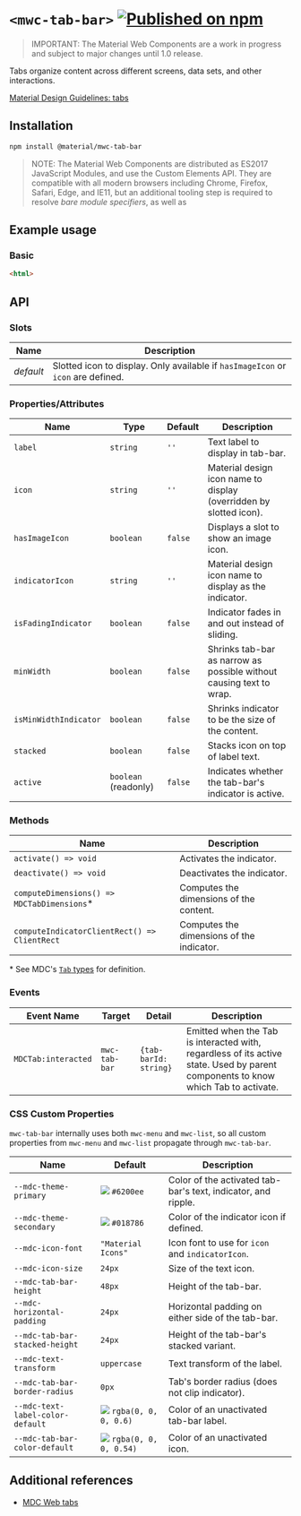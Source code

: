 # `<mwc-tab-bar>` [![Published on npm](https://img.shields.io/npm/v/@material/mwc-tab-bar.svg)](https://www.npmjs.com/package/@material/mwc-tab-bar)

> IMPORTANT: The Material Web Components are a work in progress and subject to
> major changes until 1.0 release.

Tabs organize content across different screens, data sets, and other interactions.

[Material Design Guidelines: tabs](https://material.io/components/tabs/)

## Installation

```sh
npm install @material/mwc-tab-bar
```

> NOTE: The Material Web Components are distributed as ES2017 JavaScript
> Modules, and use the Custom Elements API. They are compatible with all modern
> browsers including Chrome, Firefox, Safari, Edge, and IE11, but an additional
> tooling step is required to resolve *bare module specifiers*, as well as

## Example usage

### Basic

```html
<html>
```

## API

### Slots

| Name              |	Description
| ----------------- | -------------
| _default_         |	Slotted icon to display. Only available if `hasImageIcon` or `icon` are defined.

### Properties/Attributes

| Name                  | Type      | Default | Description
| --------------------- | --------- | ------- | -----------
| `label`               | `string`  | `''`    | Text label to display in tab-bar.
| `icon`                | `string`  | `''`    | Material design icon name to display (overridden by slotted icon).
| `hasImageIcon`        | `boolean` | `false` | Displays a slot to show an image icon.
| `indicatorIcon`       | `string`  | `''`    | Material design icon name to display as the indicator.
| `isFadingIndicator`   | `boolean` | `false` | Indicator fades in and out instead of sliding.
| `minWidth`            | `boolean` | `false` | Shrinks tab-bar as narrow as possible without causing text to wrap.
| `isMinWidthIndicator` | `boolean` | `false` | Shrinks indicator to be the size of the content.
| `stacked`             | `boolean` | `false` | Stacks icon on top of label text.
| `active`              | `boolean` (readonly) | `false` | Indicates whether the tab-bar's indicator is active.


### Methods

| Name     | Description
| -------- | -------------
| `activate() => void` | Activates the indicator.
| `deactivate() => void` | Deactivates the indicator.
| `computeDimensions() => MDCTabDimensions`\* | Computes the dimensions of the content.
| `computeIndicatorClientRect() => ClientRect` | Computes the dimensions of the indicator.

\* See MDC's [`Tab` types](https://github.com/material-components/material-components-web/blob/master/packages/mdc-tab-bar/types.ts#L29) for definition.

### Events

| Event Name | Target             | Detail             | Description
| ---------- | ------------------ | ------------------ | -----------
| `MDCTab:interacted` | `mwc-tab-bar` | `{tab-barId: string}`  | Emitted when the Tab is interacted with, regardless of its active state. Used by parent components to know which Tab to activate.

### CSS Custom Properties

`mwc-tab-bar` internally uses both `mwc-menu` and `mwc-list`, so all custom
properties from `mwc-menu` and `mwc-list` propagate through `mwc-tab-bar`.

| Name                                              | Default               | Description
| ------------------------------------------------- | --------------------- |------------
| `--mdc-theme-primary` | ![](images/color_6200ee.png) `#6200ee` | Color of the activated tab-bar's text, indicator, and ripple.
| `--mdc-theme-secondary` | ![](images/color_018786.png) `#018786` | Color of the indicator icon if defined.
| `--mdc-icon-font` | `"Material Icons"` | Icon font to use for `icon` and `indicatorIcon`.
| `--mdc-icon-size` | `24px` | Size of the text icon.
| `--mdc-tab-bar-height` | `48px` | Height of the tab-bar.
| `--mdc-horizontal-padding` | `24px` | Horizontal padding on either side of the tab-bar.
| `--mdc-tab-bar-stacked-height` | `24px` | Height of the tab-bar's stacked variant.
| `--mdc-text-transform` | `uppercase` | Text transform of the label.
| `--mdc-tab-bar-border-radius` | `0px` | Tab's border radius (does not clip indicator).
| `--mdc-text-label-color-default` | ![](images/color_0,0,0,60.png) `rgba(0, 0, 0, 0.6)` | Color of an unactivated tab-bar label.
| `--mdc-tab-bar-color-default` | ![](images/color_0,0,0,54.png) `rgba(0, 0, 0, 0.54)` | Color of an unactivated icon.


## Additional references

- [MDC Web tabs](https://material.io/components/tabs/)
